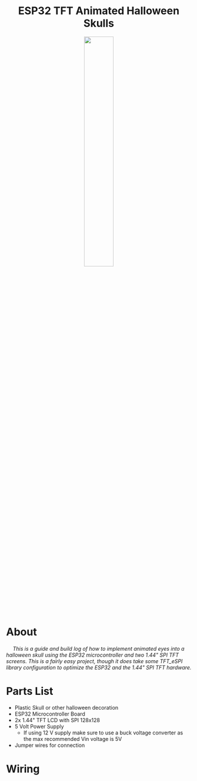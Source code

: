 <div align="center">
  <h1>ESP32 TFT Animated Halloween Skulls</h1>
</div>

<p align="center">
  <img src="https://github.com/user-attachments/assets/e3c41563-c999-483f-a331-19dc9efcca93" width=40% height=40%>
</p>

<h1>About</h1>
<h6> &emsp; This is a guide and build log of how to implement animated eyes into a halloween skull using the ESP32 microcontroller and two 1.44" SPI TFT screens. This is a fairly easy project, though it does take some TFT_eSPI library configuration to optimize the ESP32 and the 1.44" SPI TFT hardware.</h6>

<h1>Parts List</h1>

- Plastic Skull or other halloween decoration
- ESP32 Microcontroller Board
- 2x 1.44" TFT LCD with SPI 128x128
- 5 Volt Power Supply
  - If using 12 V supply make sure to use a buck voltage converter as the max recommended Vin     voltage is 5V
- Jumper wires for connection

<h1>Wiring</h1>

